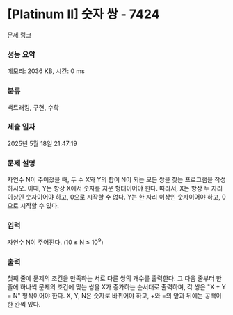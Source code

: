 # [Platinum II] 숫자 쌍 - 7424 

[문제 링크](https://www.acmicpc.net/problem/7424) 

### 성능 요약

메모리: 2036 KB, 시간: 0 ms

### 분류

백트래킹, 구현, 수학

### 제출 일자

2025년 5월 18일 21:47:19

### 문제 설명

<p>자연수 N이 주어졌을 때, 두 수 X와 Y의 합이 N이 되는 모든 쌍을 찾는 프로그램을 작성하시오. 이때, Y는 항상 X에서 숫자를 지운 형태이어야 한다. 따라서, X는 항상 두 자리 이상인 숫자이어야 하고, 0으로 시작할 수 없다. Y는 한 자리 이상인 숫자이어야 하고, 0으로 시작할 수 있다.</p>

### 입력 

 <p>자연수 N이 주어진다. (10 ≤ N ≤ 10<sup>9</sup>)</p>

### 출력 

 <p>첫째 줄에 문제의 조건을 만족하는 서로 다른 쌍의 개수를 출력한다. 그 다음 줄부터 한 줄에 하나씩 문제의 조건에 맞는 쌍을 X가 증가하는 순서대로 출력하며, 각 쌍은 "X + Y = N" 형식이어야 한다. X, Y, N은 숫자로 바뀌어야 하고, +와 =의 앞과 뒤에는 공백이 한 칸씩 있다.</p>

